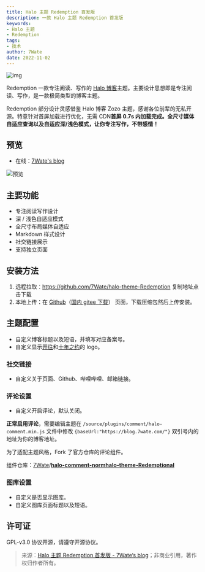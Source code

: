 ```yaml
---
title: Halo 主题 Redemption 首发版
description: 一款 Halo 主题 Redemption 首发版
keywords:
- Halo 主题
- Redemption
tags:
- 技术
author: 7Wate
date: 2022-11-02
---
```


![img](https://static.7wate.com/img/2022/11/02/4057d365c897c.png)

Redemption 一款专注阅读、写作的 [Halo 博客](https://halo.run/)主题。主要设计思想即是专注阅读、写作，是一款极简类型的博客主题。

Redemption 部分设计灵感借鉴 Halo 博客 Zozo 主题，感谢各位前辈的无私开源。特意针对首屏加载进行优化，无需 CDN**首屏 0.7s 内加载完成。全尺寸媒体自适应查询以及自适应深/浅色模式，让你专注写作，不带感情！**

## 预览

- 在线：[7Wate's blog](https://blog.7wate.com/)

![预览](https://static.7wate.com/img/2022/11/02/2d110511570e6.gif)

## 主要功能

- 专注阅读写作设计
- 深 / 浅色自适应模式
- 全尺寸布局媒体自适应
- Markdown 样式设计
- 社交链接展示
- 支持独立页面

## 安装方法

1. 远程拉取：https://github.com/7Wate/halo-theme-Redemption  复制地址点击下载
2. 本地上传：在 [Github](https://github.com/7Wate/halo-theme-Redemption)（[国内 gitee 下载](https://gitee.com/wate7/redemption.git)） 页面，下载压缩包然后上传安装。

## 主题配置

- 自定义博客标题以及短语，并填写对应备案号。
- 自定义显示[开往](https://gitee.com/link?target=https%3A%2F%2Ftravellings.link%2F)和[十年之约](https://gitee.com/link?target=https%3A%2F%2Fwww.foreverblog.cn%2F)的 logo。

### 社交链接

- 自定义关于页面、Github、哔哩哔哩、邮箱链接。

### 评论设置

- 自定义开启评论，默认关闭。

**正常启用评论**，需要编辑主题在 `/source/plugins/comment/halo-comment.min.js` 文件中修改 `{baseUrl:"https://blog.7wate.com/"}` 双引号内的地址为你的博客地址。

为了适配主题风格，Fork 了官方仓库的评论组件。

组件仓库：[7Wate](https://gitee.com/link?target=https%3A%2F%2Fgithub.com%2F7Wate)/**[halo-comment-normhalo-theme-Redemptional](https://gitee.com/link?target=https%3A%2F%2Fgithub.com%2F7Wate%2Fhalo-comment-normal)**

### 图库设置

- 自定义是否显示图库。
- 自定义图库页面标题以及短语。

## 许可证

GPL-v3.0 协议开源，请遵守开源协议。

> 来源：[Halo 主题 Redemption 首发版 - 7Wate‘s blog](https://blog.7wate.com/?p=85)；非商业引用，著作权归作者所有。
